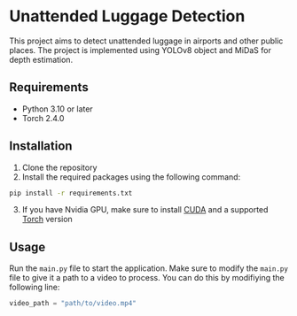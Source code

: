 # Unattended Luggage Detection
This project aims to detect unattended luggage in airports and other public places.
The project is implemented using YOLOv8 object and MiDaS for depth estimation. 

## Requirements
- Python 3.10 or later
- Torch 2.4.0

## Installation
1. Clone the repository
2. Install the required packages using the following command:
```bash
pip install -r requirements.txt
```
3. If you have Nvidia GPU, make sure to install [CUDA](https://developer.nvidia.com/cuda-toolkit-archive) and a supported [Torch](https://pytorch.org/get-started/locally/) version

## Usage
Run the `main.py` file to start the application. Make sure to modify the `main.py` file to give it a path to a video to process.
You can do this by modifiying the following line:
```python
video_path = "path/to/video.mp4"
```
